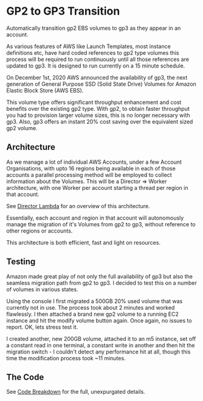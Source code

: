 # GP2 to GP3 Transition

Automatically transition gp2 EBS volumes to gp3 as they appear in an account.

As various features of AWS like Launch Templates, most instance definitions etc,
have hard coded references to gp2 type volumes this process will be required to
run continuously until all those references are updated to gp3. It is designed
to run currently on a 15 minute schedule.

On December 1st, 2020 AWS announced the availability of gp3, the next generation
of General Purpose SSD (Solid State Drive) Volumes for Amazon Elastic Block
Store (AWS EBS).

This volume type offers significant throughput enhancement and cost benefits
over the existing gp2 type.  With gp2, to obtain faster throughput you had to
provision larger volume sizes, this is no longer necessary with gp3.  Also, gp3
offers an instant 20% cost saving over the equivalent sized gp2 volume.

## Architecture

As we manage a lot of individual AWS Accounts, under a few Account
Organisations, with upto 16 regions being available in each of those accounts a
parallel processing method will be employed to collect information about the
Volumes. This will be a Director => Worker architecture, with one Worker per
account starting a thread per region in that account.

See [Director Lambda](director.md) for an overview of this architecture.

Essentially, each account and region in that account will autonomously manage
the migration of it's Volumes from gp2 to gp3, without reference to other
regions or accounts.

This architecture is both efficient, fast and light on resources.

## Testing

Amazon made great play of not only the full availability of gp3 but also the
seamless migration path from gp2 to gp3.  I decided to test this on a number of
volumes in various states.

Using the console I first migrated a 500GB 20% used volume that was currently
not in use.  The process took about 2 minutes and worked flawlessly.  I then
attached a brand new gp2 volume to a running EC2 instance and hit the modify
volume button again.  Once again, no issues to report.  OK, lets stress test it.

I created another, new 200GB volume, attached it to an m5 instance, set off a
constant read in one terminal, a constant write in another and then hit the
migration switch - I couldn't detect any performance hit at all, though this
time the modification process took ~11 minutes.

## The Code

See [Code Breakdown](code.md) for the full, unexpurgated details.

